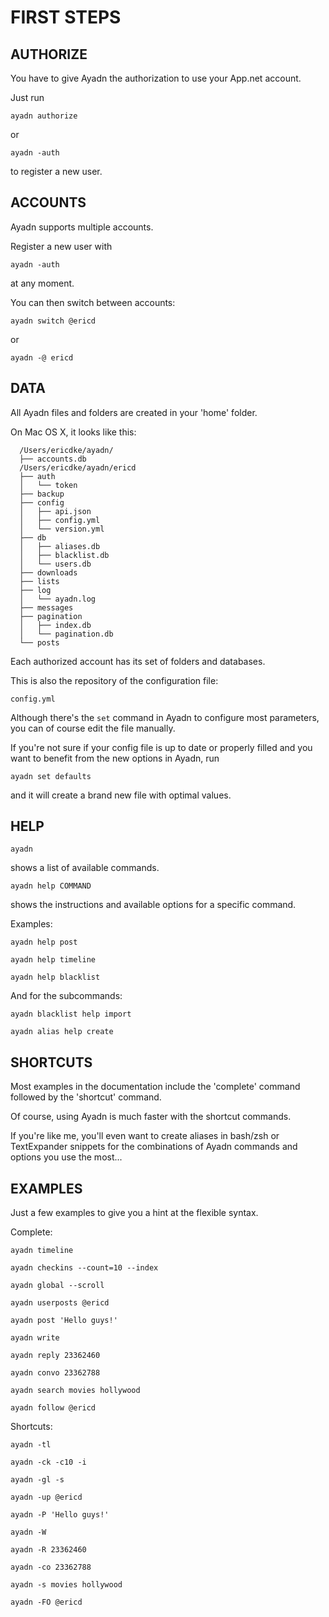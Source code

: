 # FIRST STEPS

## AUTHORIZE

You have to give Ayadn the authorization to use your App.net account. 

Just run 

`ayadn authorize` 

or 

`ayadn -auth` 

to register a new user.  

## ACCOUNTS

Ayadn supports multiple accounts.

Register a new user with 

`ayadn -auth` 

at any moment.

You can then switch between accounts:

`ayadn switch @ericd` 

or 

`ayadn -@ ericd`  

## DATA

All Ayadn files and folders are created in your 'home' folder. 

On Mac OS X, it looks like this:

```
  /Users/ericdke/ayadn/
  ├── accounts.db
  /Users/ericdke/ayadn/ericd
  ├── auth
  │   └── token
  ├── backup
  ├── config
  │   ├── api.json
  │   ├── config.yml
  │   └── version.yml
  ├── db
  │   ├── aliases.db
  │   ├── blacklist.db
  │   └── users.db
  ├── downloads
  ├── lists
  ├── log
  │   └── ayadn.log
  ├── messages
  ├── pagination
  │   ├── index.db
  │   └── pagination.db
  └── posts
```

Each authorized account has its set of folders and databases.

This is also the repository of the configuration file: 

`config.yml`

Although there's the `set` command in Ayadn to configure most parameters, you can of course edit the file manually.

If you're not sure if your config file is up to date or properly filled and you want to benefit from the new options in Ayadn, run 

`ayadn set defaults` 

and it will create a brand new file with optimal values.  

## HELP

`ayadn` 

shows a list of available commands.  

`ayadn help COMMAND` 

shows the instructions and available options for a specific command. 

Examples:  

`ayadn help post`  

`ayadn help timeline`  

`ayadn help blacklist`  

And for the subcommands:

`ayadn blacklist help import`

`ayadn alias help create`  


## SHORTCUTS

Most examples in the documentation include the 'complete' command followed by the 'shortcut' command. 

Of course, using Ayadn is much faster with the shortcut commands.

If you're like me, you'll even want to create aliases in bash/zsh or TextExpander snippets for the combinations of Ayadn commands and options you use the most...  


## EXAMPLES

Just a few examples to give you a hint at the flexible syntax.

Complete:    

`ayadn timeline`

`ayadn checkins --count=10 --index`

`ayadn global --scroll`

`ayadn userposts @ericd`

`ayadn post 'Hello guys!'`

`ayadn write`

`ayadn reply 23362460`

`ayadn convo 23362788`

`ayadn search movies hollywood`

`ayadn follow @ericd`  

Shortcuts:  

`ayadn -tl`

`ayadn -ck -c10 -i`

`ayadn -gl -s`

`ayadn -up @ericd`

`ayadn -P 'Hello guys!'`

`ayadn -W`

`ayadn -R 23362460`

`ayadn -co 23362788`

`ayadn -s movies hollywood`

`ayadn -FO @ericd` 
